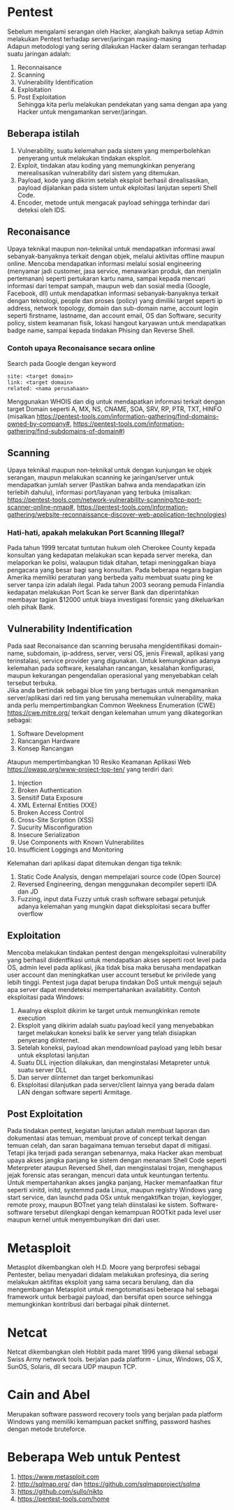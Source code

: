# Pentest
Sebelum mengalami serangan oleh Hacker, alangkah baiknya setiap Admin melakukan Pentest terhadap server/jaringan masing-masing<br>
Adapun metodologi yang sering dilakukan Hacker dalam serangan terhadap suatu jaringan adalah:<br>
1. Reconnaisance
2. Scanning
3. Vulnerability Identification
4. Exploitation
5. Post Exploitation</br>
Sehingga kita perlu melakukan pendekatan yang sama dengan apa yang Hacker untuk mengamankan server/jaringan.
## Beberapa istilah
1. Vulnerability, suatu kelemahan pada sistem yang memperbolehkan penyerang untuk melakukan tindakan eksploit.
2. Exploit, tindakan atau koding yang memungkinkan penyerang merealisasikan vulnerability dari sistem yang ditemukan.
3. Payload, kode yang dikirim setelah eksploit berhasil direalisasikan, payload dijalankan pada sistem untuk ekploitasi lanjutan seperti Shell Code.
4. Encoder, metode untuk mengacak payload sehingga terhindar dari deteksi oleh IDS.
## Reconaisance
Upaya teknikal maupun non-teknikal untuk mendapatkan informasi awal sebanyak-banyaknya terkait dengan objek, melalui aktivitas offline maupun online. Mencoba mendapatkan informasi melalui sosial engineering (menyamar jadi customer, jasa service, menawarkan produk, dan menjalin pertemanan) seperti pertukaran kartu nama, sampai kepada mencari informasi dari tempat sampah, maupun web dan sosial media (Google, Facebook, dll) untuk mendapatkan informasi sebanyak-banyaknya terkait dengan teknologi, people dan proses (policy) yang dimiliki target seperti ip address, network topology, domain dan sub-domain name, account login seperti firstname, lastname, dan account email, OS dan Software, security policy, sistem keamanan fisik, lokasi hangout karyawan untuk mendapatkan badge name, sampai kepada tindakan Phising dan Reverse Shell.
### Contoh upaya Reconaisance secara online
Search pada Google dengan keyword
```
site: <target domain>
link: <target domain>
related: <nama perusahaan>
```
Menggunakan WHOIS dan dig untuk mendapatkan informasi terkait dengan target Domain seperti A, MX, NS, CNAME, SOA, SRV, RP, PTR, TXT, HINFO (misalkan https://pentest-tools.com/information-gathering/find-domains-owned-by-company#, https://pentest-tools.com/information-gathering/find-subdomains-of-domain#)
## Scanning
Upaya teknikal maupun non-teknikal untuk dengan kunjungan ke objek serangan, maupun melakukan scanning ke jaringan/server untuk mendapatkan jumlah server (Pastikan bahwa anda mendapatkan izin terlebih dahulu), informasi port/layanan yang terbuka (misalkan: https://pentest-tools.com/network-vulnerability-scanning/tcp-port-scanner-online-nmap#, https://pentest-tools.com/information-gathering/website-reconnaissance-discover-web-application-technologies)<br>
### Hati-hati, apakah melakukan Port Scanning Illegal?
Pada tahun 1999 tercatat tuntutan hukum oleh Cherokee County kepada konsultan yang kedapatan melakukan scan kepada server mereka, dan melaporkan ke polisi, walaupun tidak ditahan, tetapi meninggalkan biaya pengacara yang besar bagi sang konsultan. Pada beberapa negara bagian Amerika memiliki peraturan yang berbeda yaitu membuat suatu ping ke server tanpa izin adalah ilegal. Pada tahun 2003 seorang pemuda Finlandia kedapatan melakukan Port Scan ke server Bank dan diperintahkan membayar tagian $12000 untuk biaya investigasi forensic yang dikeluarkan oleh pihak Bank.
## Vulnerability Indentification
Pada saat Reconaisance dan scanning berusaha mengidentifikasi domain-name, subdomain, ip-address, server, versi OS, jenis Firewall, aplikasi yang terinstalasi, service provider yang digunakan. Untuk kemungkinan adanya kelemahan pada software, kesalahan rancangan, kesalahan konfigurasi, maupun kekurangan pengendalian operasional yang menyebabkan celah tersebut terbuka.<br>
Jika anda bertindak sebagai blue tim yang bertugas untuk mengamankan server/aplikasi dari red tim yang berusaha menemukan vulnerability, maka anda perlu mempertimbangkan Common Weekness Enumeration (CWE) https://cwe.mitre.org/ terkait dengan kelemahan umum yang dikategorikan sebagai:
1. Software Development
2. Rancangan Hardware
3. Konsep Rancangan<br>

Ataupun mempertimbangkan 10 Resiko Keamanan Aplikasi Web https://owasp.org/www-project-top-ten/ yang terdiri dari:
1. Injection
2. Broken Authentication
3. Sensitif Data Exposure
4. XML External Entities (XXE)
5. Broken Access Control
6. Cross-Site Scription (XSS)
7. Sucurity Misconfiguration
7. Insecure Serialization
8. Use Components with Known Vulnerabilites
9. Insufficient Loggings and Monitoring<br>

Kelemahan dari aplikasi dapat ditemukan dengan tiga teknik:
1. Static Code Analysis, dengan mempelajari source code (Open Source)
2. Reversed Engineering, dengan menggunakan decompiler seperti IDA dan JD
3. Fuzzing, input data Fuzzy untuk crash software sebagai petunjuk adanya kelemahan yang mungkin dapat dieksploitasi secara buffer overflow
## Exploitation
Mencoba melakukan tindakan pentest dengan mengeksploitasi vulnerability yang berhasil diidentfikasi untuk mendapatkan akses seperti root level pada OS, admin level pada aplikasi, jika tidak bisa maka berusaha mendapatkan user account dan meningkatkan user account tersebut ke privilede yang lebih tinggi. Pentest juga dapat berupa tindakan DoS untuk menguji sejauh apa server dapat mendeteksi mempertahankan availabitity. Contoh eksploitasi pada Windows:
1. Awalnya eksploit dikirim ke target untuk memungkinkan remote execution
2. Eksploit yang dikirim adalah suatu payload kecil yang menyebabkan target melakukan koneksi balik ke server yang telah disiapkan penyerang diinternet.
3. Setelah koneksi, payload akan mendownload payload yang lebih besar untuk eksplotasi lanjutan
4. Suatu DLL injection dilakukan, dan menginstalasi Metapreter untuk suatu server DLL
5. Dan server diinternet dan target berkomunikasi
6. Eksploitasi dilanjutkan pada server/client lainnya yang berada dalam LAN dengan software seperti Armitage.
## Post Exploitation
Pada tindakan pentest, kegiatan lanjutan adalah membuat laporan dan dokumentasi atas temuan, membuat prove of concept terkait dengan temuan celah, dan saran bagaimana temuan tersebut dapat di mitigasi. Tetapi jika terjadi pada serangan sebenarnya, maka Hacker akan membuat upaya akses jangka panjang ke sistem dengan menanam Shell Code seperti Meterpreter ataupun Reversed Shell, dan menginstalasi trojan, menghapus jejak forensic atas serangan, mencuri data untuk keuntungan tertentu. Untuk mempertahankan akses jangka panjang, Hacker memanfaatkan fitur seperti xinitd, initd, systemmd pada Linux, maupun registry Windows yang start service, dan launchd pada OSx untuk mengaktifkan trojan, keylogger, remote proxy, maupun BOTnet yang telah diinstalasi ke sistem. Software-software tersebut dilengkapi dengan kemampuan ROOTkit pada level user maupun kernel untuk menyembunyikan diri dari user.
# Metasploit
Metasplot dikembangkan oleh H.D. Moore yang berprofesi sebagai Pentester, beliau menyadari didalam melakukan profesinya, dia sering melakukan aktifitas eksploit yang sama secara berulang, dan dia mengembangan Metasploit untuk mengotomatisasi beberapa hal sebagai framework untuk berbagai payload, dan bersifat open source sehingga memungkinkan kontribusi dari berbagai pihak diinternet.
# Netcat
Netcat dikembangkan oleh Hobbit pada maret 1996 yang dikenal sebagai Swiss Army network tools. berjalan pada platform - Linux, Windows, OS X, SunOS, Solaris, dll secara UDP maupun TCP.
# Cain and Abel
Merupakan software password recovery tools yang berjalan pada platform Windows yang memiliki kemampuan packet sniffing, password hashes dengan metode bruteforce. 
# Beberapa Web untuk Pentest
1. https://www.metasploit.com
2. http://sqlmap.org/ dan https://github.com/sqlmapproject/sqlma
3. https://github.com/sullo/nikto
4. https://pentest-tools.com/home

